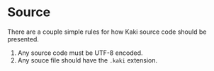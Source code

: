 # Source

There are a couple simple rules for how Kaki source code should be presented.

1.  Any source code must be UTF-8 encoded.
2.  Any souce file should have the `.kaki` extension.
